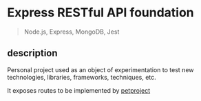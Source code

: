 # Express RESTful API foundation

> Node.js, Express, MongoDB, Jest

## description

Personal project used as an object of experimentation to test new technologies, libraries, frameworks, techniques, etc.

It exposes routes to be implemented by [petproject](https://github.com/josemartos/petproject)
